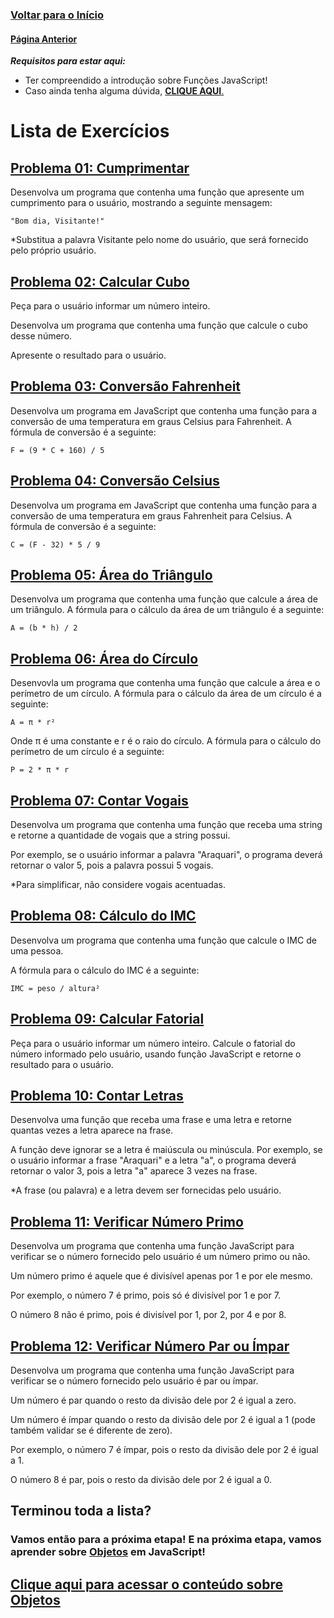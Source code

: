 ### [**Voltar para o Início**](../../README.md)

#### [**Página Anterior**](../README.md)

***Requisitos para estar aqui:***
- Ter compreendido a introdução sobre Funções JavaScript!
- Caso ainda tenha alguma dúvida, [**CLIQUE AQUI**.](../README.md)

# Lista de Exercícios

## <u>[**Problema 01: Cumprimentar**](01_cumprimentar.html)</u>
Desenvolva um programa que contenha uma função que apresente um cumprimento para o usuário, mostrando a seguinte mensagem:

    "Bom dia, Visitante!"

*Substitua a palavra Visitante pelo nome do usuário, que será fornecido pelo próprio usuário.

## <u>[**Problema 02: Calcular Cubo**](02_calcularCubo.html)</u>
Peça para o usuário informar um número inteiro.

Desenvolva um programa que contenha uma função que calcule o cubo desse número.

Apresente o resultado para o usuário.

## <u>[**Problema 03: Conversão Fahrenheit**](03_conversaoFahrenheit.html)</u>
Desenvolva um programa em JavaScript que contenha uma função para a conversão de uma temperatura em graus Celsius para Fahrenheit. A fórmula de conversão é a seguinte:
    
    F = (9 * C + 160) / 5

## <u>[**Problema 04: Conversão Celsius**](04_conversaoCelsius.html)</u>
Desenvolva um programa em JavaScript que contenha uma função para a conversão de uma temperatura em graus Fahrenheit para Celsius. A fórmula de conversão é a seguinte:
    
    C = (F - 32) * 5 / 9

## <u>[**Problema 05: Área do Triângulo**](05_areaTriangulo.html)</u>
 Desenvolva um programa que contenha uma função que calcule a área de um triângulo. A fórmula para o cálculo da área de um triângulo é a seguinte:
    
    A = (b * h) / 2

## <u>[**Problema 06: Área do Círculo**](06_calculoCirculo.html)</u>
Desenvovla um programa que contenha uma função que calcule a área e o perímetro de um círculo. A fórmula para o cálculo da área de um círculo é a seguinte:

    A = π * r²

Onde π é uma constante e r é o raio do círculo. A fórmula para o cálculo do perímetro de um círculo é a seguinte:

    P = 2 * π * r

## <u>[**Problema 07: Contar Vogais**](07_contarVogais.html)</u>
Desenvolva um programa que contenha uma função que receba uma string e retorne a quantidade de vogais que a string possui.

Por exemplo, se o usuário informar a palavra "Araquari", o programa deverá retornar o valor 5, pois a palavra possui 5 vogais.

*Para simplificar, não considere vogais acentuadas.

## <u>[**Problema 08: Cálculo do IMC**](08_IMC.html)</u>
Desenvolva um programa que contenha uma função que calcule o IMC de uma pessoa.

A fórmula para o cálculo do IMC é a seguinte:
    
    IMC = peso / altura²

## <u>[**Problema 09: Calcular Fatorial**](09_fatorial.html)</u>
Peça para o usuário informar um número inteiro. Calcule o fatorial do número informado pelo usuário, usando função JavaScript e retorne o resultado para o usuário.

## <u>[**Problema 10: Contar Letras**](10_contarLetra.html)</u>
Desenvolva uma função que receba uma frase e uma letra e retorne quantas vezes a letra aparece na frase. 

A função deve ignorar se a letra é maiúscula ou minúscula. Por exemplo, se o usuário informar a frase "Araquari" e a letra "a", o programa deverá retornar o valor 3, pois a letra "a" aparece 3 vezes na frase.

*A frase (ou palavra) e a letra devem ser fornecidas pelo usuário.

## <u>[**Problema 11: Verificar Número Primo**](11_verificaPrimo.html)</u>
Desenvolva um programa que contenha uma função JavaScript para verificar se o número fornecido pelo usuário é um número primo ou não.

Um número primo é aquele que é divisível apenas por 1 e por ele mesmo.

Por exemplo, o número 7 é primo, pois só é divisível por 1 e por 7.

O número 8 não é primo, pois é divisível por 1, por 2, por 4 e por 8.

## <u>[**Problema 12: Verificar Número Par ou Ímpar**](12_verificaParImpar.html)</u>
Desenvolva um programa que contenha uma função JavaScript para verificar se o número fornecido pelo usuário é par ou ímpar.

Um número é par quando o resto da divisão dele por 2 é igual a zero.

Um número é ímpar quando o resto da divisão dele por 2 é igual a 1 (pode também validar se é diferente de zero).

Por exemplo, o número 7 é ímpar, pois o resto da divisão dele por 2 é igual a 1.

O número 8 é par, pois o resto da divisão dele por 2 é igual a 0.

## Terminou toda a lista?

### Vamos então para a próxima etapa! E na próxima etapa, vamos aprender sobre <u>**Objetos**</u> em JavaScript!

## [Clique aqui para acessar o conteúdo sobre Objetos](../../07_objetos/README.md)
